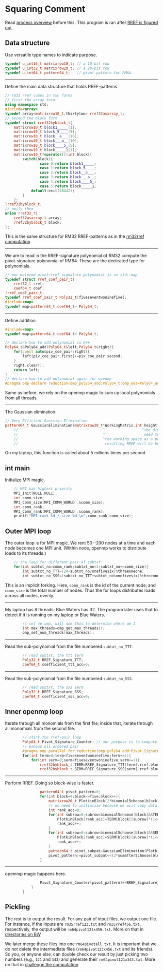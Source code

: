 
# Squaring Comment

Read [process overview](process.md) before this.
This program is ran after [RREF is figured out](../rm34rref/README.md).

## Data structure

Use versatile type names to indicate purpose.

```C++
typedef u_int16_t matrixrow10_t; // a 10-bit row
typedef u_int32_t matrixrow20_t; // a 20-bit row
typedef u_int64_t pattern64_t;   // pivot-pattern for RM64
```

---

Define the main data structure that holds RREF-patterns

```C++
// rm32 rref comes in two forms
// first the array form
using namespace std;
#include<array>
typedef array<matrixrow10_t,thirtytwo> rref32asarray_t;
// second the block form
typedef struct rref32byblock_t{
    matrixrow10_t block1_____[1];
    matrixrow10_t block_5____[5];
    matrixrow10_t block__a___[10];
    matrixrow10_t block___a__[10];
    matrixrow10_t block____5_[5];
    matrixrow10_t block_____1[1];
    matrixrow10_t*operator[](int block){
        switch(block){
                case 0:return block1_____;
                case 1:return block_5____;
                case 2:return block__a___;
                case 3:return block___a__;
                case 4:return block____5_;
                case 5:return block_____1;
            default:exit(48442);
        }
    };
}rref32byblock_t;
// unify them
union rref32_t{
    rref32asarray_t array;
    rref32byblock_t block;
};
```

This is the same structure for RM32 RREF-patterns
as in the [rm32rref computation](../rm34rref).

---

We are to read in the RREF-signature polynomial of RM32
compute the pivot-signature polynomial of RM64.
These are the dedicated type for polynomials.

```C++
// our beloved pivot/rref signature polynomial is an std::map
typedef struct rref_coef_pair_t{
    rref32_t rref;
    coef64_t coef;
}rref_coef_pair_t;
typedef rref_coef_pair_t Poly32_t[fiveseventwoninefive];
#include<map>
typedef map<pattern64_t,coef64_t> Poly64_t;
```

---

Define addition.

```C++
#include<map>
typedef map<pattern64_t,coef64_t> Poly64_t;

// declare how to add polynomial in C++
Poly64_t&Poly64_add(Poly64_t&left,Poly64_t&right){
    for(const auto&piv_coe_pair:right){
        left[piv_coe_pair.first]+=piv_coe_pair.second;
    }
    right.clear();
    return left;
}
// declare how to add polynomial again for openmp
#pragma omp declare reduction(omp_poly64_add:Poly64_t:omp_out=Poly64_add(omp_out,omp_in))
```

Same as before, we rely on the openmp magic
to sum up local polynomials from all threads.

---

The Gaussian elimination.

```C++
// Very Efficient Gaussian Elimination
pattern64_t GaussianElimination(matrixrow20_t*WorkingMatrix,int height,int width){
    //                                       ^                 ^the dimension of the matrix
    //                                       ^                  need to be boundary-safe
    //                                       ^the working space as a pointer
    //                                        resulting RREF will be here
```

On my laptop, this function is called about 5 millions times per second.

## int main

Initialize MPI magic.

```C++
    // MPI has highest priority
    MPI_Init(NULL,NULL);
    int comm_size;
    MPI_Comm_size(MPI_COMM_WORLD ,&comm_size);
    int comm_rank;
    MPI_Comm_rank(MPI_COMM_WORLD ,&comm_rank);
    printf("MPI rank %d / size %d \n",comm_rank,comm_size);
```

## Outer MPI loop

The outer loop is for MPI magic.
We rent 50--200 nodes at a time and each node becomes one MPI unit.
(Within node, openmp works to distribute loads to its threads.)

```C++
    // the loop for different pair of subtxt
    for(int subtxt_no=comm_rank;subtxt_no<1;subtxt_no+=comm_size){
        int subtxt_no_TTT=(24+subtxt_no/onefivesix)%threeoneone;
        int subtxt_no_SSS=(subtxt_no_TTT+subtxt_no%onefivesix)%threeoneone;
```

This is an implicit forking.
Here, `comm_rank` is the id of the current node;
and `comm_size` is the total number of nodes.
Thus the for loops distributes loads across all nodes, evenly.

---

My laptop has 8 threads; Blue Waters has 32.
The program later uses that to detect
if it is running on my laptop or Blue Waters.

```C++
        // set up omp, will use this to determine where am I
        int max_threads=omp_get_max_threads();
        omp_set_num_threads(max_threads);
```

---

Read the sub-polynomial from the file numbered `subtxt_no_TTT`.

```C++
        // read subtxt, the ttt term
        Poly32_t RREF_Signature_TTT;
        coef64_t coefficient_ttt_acc=0;
```

---

Read the sub-polynomial from the file numbered `subtxt_no_SSS`.

```C++
        // read subtxt, the sss serm
        Poly32_t RREF_Signature_SSS;
        coef64_t coefficient_sss_acc=0;
```

## Inner openmp loop

Iterate through all monomials from the first file;
inside that, iterate through all monomials from the second file.

```C++
        // start the rref-pair loop
        Poly64_t Pivot_Signature_Counter; // our purpose is to compute this
        // exhaus all ordered pair
        #pragma omp parallel for reduction(omp_poly64_add:Pivot_Signature_Counter)
        for(int term=0;term<fiveseventwoninefive;term+=1){
            for(int serm=0;serm<fiveseventwoninefive;serm+=1){
                rref32byblock_t TERM=RREF_Signature_TTT[term].rref.block;
                rref32byblock_t SERM=RREF_Signature_SSS[serm].rref.block;
```

---

Perform RREF.
Doing so block-wise is faster.

```C++
                pattern64_t pivot_pattern=0;
                for(int block=0;block<=five;block++){
                    matrixrow20_t PlotkinBlock[2*binomial5choose[block]]; // claim working space
                    // no need to initialize because we will copy data and keep track of size
                    int rank_acc=0;
                    for(int subrow=0;subrow<binomial5choose[block]&&TERM[block][subrow];subrow++){
                        PlotkinBlock[rank_acc]=TERM[block][subrow]*(1<<binomial5choose[block]);
                        rank_acc++;
                    }
                    for(int subrow=0;subrow<binomial5choose[block]&&SERM[block][subrow];subrow++){
                        PlotkinBlock[rank_acc]=SERM[block][subrow]*(1<<binomial5choose[block]|1);
                        rank_acc++;
                    }
                    pattern64_t pivot_subpat=GaussianElimination(PlotkinBlock,rank_acc,2*binomial5choose[block]);
                    pivot_pattern|=pivot_subpat<<(2*sumafter5choose[block]);
                }
```

---

opemmp magic happens here.

```C++
                Pivot_Signature_Counter[pivot_pattern]+=RREF_Signature_TTT[term].coef*RREF_Signature_SSS[serm].coef;
            }
        }
```

## Pickling

The rest is to output the result.
For any pair of input files, we output one file.
For instance, if the inputs are `rm35rref123.txt` and `rm35rref456.txt`,
respectively, the output will be `rm64pivot123x456.txt`.
More on that in [directories on BW](../directory.md).

We later merge these files into one `rm64pivotall.txt`.
It is important that we do not delete the intermediate files
(`rm64pivot123x456.txt` and its friends).
So you, or anyone else, can double check our result by just picking two numbers
(e.g., `121` and `343`) and generate their `rm64pivot121x343.txt`.
More on that in [challenge the computation](../channelge.md).
